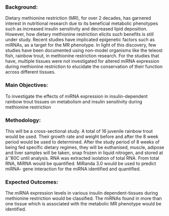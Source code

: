 ### Background: 
Dietary methionine restriction (MR), for over 2 decades, has garnered interest in nutritional research due to its beneficial metabolic phenotypes such as increased insulin sensitivity and decreased lipid deposition. However, how dietary methionine restriction elicits such benefits is still under study. Recent studies have implicated
epigenetic factors such as miRNAs, as a target for the MR phenotype. In light of this discovery, few studies have been documented using non-model organisms like the teleost fish, rainbow trout, in methionine restriction research. For the studies that have, multiple tissues were not investigated for altered miRNA expression during methionine
restriction to elucidate the conservation of their function across different tissues.

### Main Objectives: 
To investigate the effects of miRNA expression in insulin-dependent rainbow trout tissues on metabolism and insulin sensitivity during methionine restriction

### Methodology: 
This will be a cross-sectional study. A total of 16 juvenile rainbow trout would be used. Their growth rate and weight before and after the 8 week period would be used to determined. After the study period of 8 weeks of being fed specific dietary regimes, they will be euthanised, muscle, adipose and liver samples will be taken, snap frozen in liquid nitrogen, and stored at âˆ’80C until analysis. RNA was extracted isolation of total RNA. From total RNA, MiRNA would be quantified. MiRanda 3.0 would be used to predict miRNA- gene interaction for the miRNA identified and quantified.

### Expected Outcomes:
The miRNA expression levels in various insulin dependent-tissues during methionine restriction would be classified. The miRNAs found in more than one tissue which is associated with the metabolic MR phenotype would be identified.
